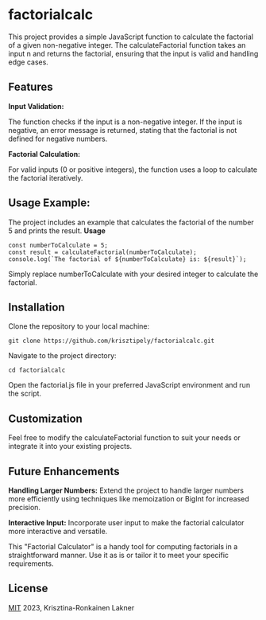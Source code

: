 # factorialcalc
This project provides a simple JavaScript function to calculate the factorial of a given non-negative integer. The calculateFactorial function takes an input n and returns the factorial, ensuring that the input is valid and handling edge cases.

## Features

**Input Validation:**

The function checks if the input is a non-negative integer. If the input is negative, an error message is returned, stating that the factorial is not defined for negative numbers.

**Factorial Calculation:**

For valid inputs (0 or positive integers), the function uses a loop to calculate the factorial iteratively.

## Usage Example:

The project includes an example that calculates the factorial of the number 5 and prints the result.
**Usage**
```
const numberToCalculate = 5;
const result = calculateFactorial(numberToCalculate);
console.log(`The factorial of ${numberToCalculate} is: ${result}`);
```
Simply replace numberToCalculate with your desired integer to calculate the factorial.

## Installation

Clone the repository to your local machine:
```
git clone https://github.com/krisztipely/factorialcalc.git
```
Navigate to the project directory:
```
cd factorialcalc
```
Open the factorial.js file in your preferred JavaScript environment and run the script.

## Customization

Feel free to modify the calculateFactorial function to suit your needs or integrate it into your existing projects.

## Future Enhancements

**Handling Larger Numbers:**
Extend the project to handle larger numbers more efficiently using techniques like memoization or BigInt for increased precision.

**Interactive Input:**
Incorporate user input to make the factorial calculator more interactive and versatile.

This "Factorial Calculator" is a handy tool for computing factorials in a straightforward manner. Use it as is or tailor it to meet your specific requirements.

## License
[MIT](https://github.com/krisztipely/factorialcalc/blob/master/LICENSE) 2023, Krisztina-Ronkainen Lakner
